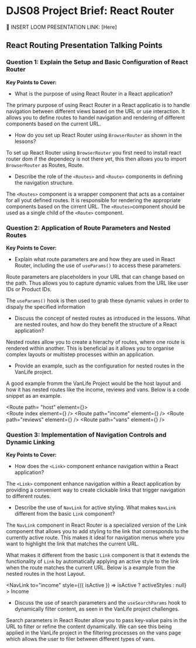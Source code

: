 # DJS08 Project Brief: React Router

🎥 INSERT LOOM PRESENTATION LINK: [Here]

## React Routing Presentation Talking Points

### Question 1: Explain the Setup and Basic Configuration of React Router

**Key Points to Cover:**

- What is the purpose of using React Router in a React application?

The primary purpose of using React Router in a React applicatio is to handle navigation between different views based on the URL or use interaction. It allows you to define routes to handel navigation and rendering of different components based on the current URL.

- How do you set up React Router using `BrowserRouter` as shown in the
  lessons?

To set up React Router using `BrowserRouter` you first need to install react router dom if the dependecy is not there yet, this then allows you to import `BrowserRouter` as Routes, Route.

- Describe the role of the `<Routes>` and `<Route>` components in defining the navigation structure.

The `<Routes>` component is a wrapper component that acts as a container for all yout defined routes. It is responsible for rendering the appropriate components based on the cirrent URL. The `<Routes>`component should be used as a single child of the `<Route>` component.

### Question 2: Application of Route Parameters and Nested Routes

**Key Points to Cover:**

- Explain what route parameters are and how they are used in React Router, including the use of `useParams()` to access these parameters.

Route parameters are placeholders in your URL that can change based on the path. Thus allows you to capture dynamic values from the URL like user IDs or Product IDs.

The `useParams()` hook is then used to grab these dynamic values in order to dispaly the specified information

- Discuss the concept of nested routes as introduced in the lessons. What are nested routes, and how do they benefit the structure of a React application?

Nested routes allow you to create a hierachy of routes, where one route is rendered within another. This is beneficial as it allows you to organise complex layouts or multistep processes within an application.

- Provide an example, such as the configuration for nested routes in the VanLife project.

A good example fromm the VanLife Project would be the host layout and how it has nested routes like the income, reviews and vans. Below is a code snippet as an example.

<Route path= "host" element={<HostLayout />}>  
 <Route index element={<Dashboard />} />
<Route path="income" element={<Income />} />
<Route path="reviews" element={<Reviews />} />
<Route path="vans" element={<HostVans />} />

### Question 3: Implementation of Navigation Controls and Dynamic Linking

**Key Points to Cover:**

- How does the `<Link>` component enhance navigation within a React application?

The `<Link>` component enhance navigation within a React application by providing a convenient way to create clickable links that trigger navigation to different routes.

- Describe the use of `NavLink` for active styling. What makes `NavLink` different from the basic `Link` component?

The `NavLink` component in React Router is a specialized version of the Link component that allows you to add styling to the link that corresponds to the currently active route. This makes it ideal for navigation menus where you want to highlight the link that matches the current URL.

What makes it different from the basic `Link` component is that it extends the functionality of `Link` by automatically applying an active style to the link when the route matches the current URL. Below is a example from the nested routes in the host Layout.

<NavLink
to="income"
style={({ isActive }) => isActive ? activeStyles : null} >
Income
</NavLink>

- Discuss the use of search parameters and the `useSearchParams` hook to dynamically filter content, as seen in the VanLife project challenges.

Search parameters in React Router allow you to pass key-value pairs in the URL to filter or refine the content dynamically. We can see this being applied in the VanLife project in the filtering processes on the vans page which allows the user to filer between different types of vans.

